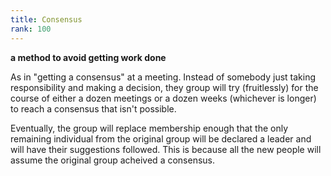 ```yaml
---
title: Consensus
rank: 100
---
```

**a method to avoid getting work done** 


As in "getting a consensus" at a meeting.  Instead of somebody just taking responsibility and making a decision, they group will try (fruitlessly) for the course of either a dozen meetings or a dozen weeks (whichever is longer) to reach a consensus that isn't possible.

Eventually, the group will replace membership enough that the only remaining individual from the original group will be declared a leader and will have their suggestions followed.  This is because all the new people will assume the original group acheived a consensus.